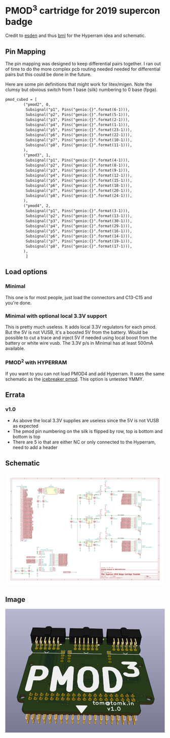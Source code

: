 # PMOD<sup>3</sup> cartridge for 2019 supercon badge

Credit to [esden](https://github.com/icebreaker-fpga/icebreaker-pmod/tree/master/hyperram/v1.0b) and thus [bml](https://github.com/blackmesalabs/hyperram) for the Hyperram idea and schematic.

## Pin Mapping

The pin mapping was designed to keep differential pairs together.  I ran out of time to do the more complex pcb routing needed needed for differential pairs but this could be done in the future.

Here are some pin definitions that might work for litex/migen.  Note the clumsy but obvious switch from 1 base (silk) numbering to 0 base (fpga).
```
pmod_cubed = [
        ("pmod2", 0,
         Subsignal("p1", Pins("genio:{}".format(6-1))),
         Subsignal("p2", Pins("genio:{}".format(5-1))),
         Subsignal("p3", Pins("genio:{}".format(2-1))),
         Subsignal("p4", Pins("genio:{}".format(1-1))),
         Subsignal("p5", Pins("genio:{}".format(23-1))),
         Subsignal("p6", Pins("genio:{}".format(22-1))),
         Subsignal("p7", Pins("genio:{}".format(10-1))),
         Subsignal("p8", Pins("genio:{}".format(11-1))),
        ),
        ("pmod3", 1,
         Subsignal("p1", Pins("genio:{}".format(4-1))),
         Subsignal("p2", Pins("genio:{}".format(8-1))),
         Subsignal("p3", Pins("genio:{}".format(9-1))),
         Subsignal("p4", Pins("genio:{}".format(12-1))),
         Subsignal("p5", Pins("genio:{}".format(15-1))),
         Subsignal("p6", Pins("genio:{}".format(18-1))),
         Subsignal("p7", Pins("genio:{}".format(20-1))),
         Subsignal("p8", Pins("genio:{}".format(24-1))),
        ),
        ("pmod4", 2,
         Subsignal("p1", Pins("genio:{}".format(3-1))),
         Subsignal("p2", Pins("genio:{}".format(13-1))),
         Subsignal("p3", Pins("genio:{}".format(30-1))),
         Subsignal("p4", Pins("genio:{}".format(29-1))),
         Subsignal("p5", Pins("genio:{}".format(16-1))),
         Subsignal("p6", Pins("genio:{}".format(14-1))),
         Subsignal("p7", Pins("genio:{}".format(19-1))),
         Subsignal("p8", Pins("genio:{}".format(17-1))),
        ),
         ]
```

## Load options

### Minimal

This one is for most people, just load the connectors and C13-C15 and you're done.

### Minimal with optional local 3.3V support

This is pretty much useless.  It adds local 3.3V regulators for each pmod.  But the 5V is not VUSB, it's a boosted 5V from the battery.  Would be possible to cut a trace and inject 5V if needed using local boost from the battery or white wire vusb.  The 3.3V p/s in Minimal has at least 500mA available.

### PMOD<sup>2</sup> with HYPERRAM

If you want to you can not load PMOD4 and add Hyperram.  It uses the same schematic as the [icebreaker pmod](https://github.com/icebreaker-fpga/icebreaker-pmod/tree/master/hyperram/v1.0b).  This option is untested YMMY.

## Errata

### v1.0

 * As above the local 3.3V supplies are useless since the 5V is not VUSB as expected
 * The pmod pin numbering on the silk is flipped by row, top is bottom and bottom is top
 * There are 5 io that are either NC or only connected to the Hyperram, need to add a header

## Schematic

![Schematic](cartridge-schematic.svg)

## Image

![3d image](3d-view.png)
